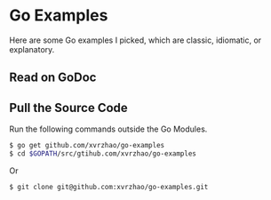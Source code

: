# Go Examples

Here are some Go examples I picked, which are classic, idiomatic, or explanatory.

## Read on GoDoc


## Pull the Source Code

Run the following commands outside the Go Modules.

```bash
$ go get github.com/xvrzhao/go-examples
$ cd $GOPATH/src/gtihub.com/xvrzhao/go-examples
```
Or
```bash
$ git clone git@github.com:xvrzhao/go-examples.git
```